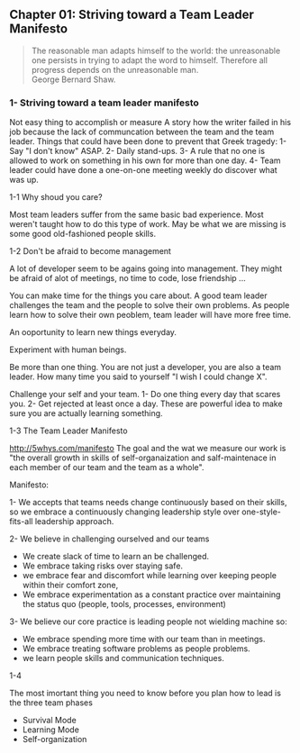 ## Chapter 01: Striving toward a Team Leader Manifesto

>The reasonable man adapts himself to the world: the unreasonable one persists in trying to adapt the word to himself. Therefore all progress depends on the unreasonable man.  
George Bernard Shaw.

###  1- Striving toward a team leader manifesto
Not easy thing to accomplish or measure
A story how the writer failed in his job because the lack of communcation between the team and the team leader.
Things that could have been done to prevent that Greek tragedy:
1- Say "I don't know" ASAP.
2- Daily stand-ups.
3- A rule that no one is allowed to work on something in his own for more than one day.
4- Team leader could have done a one-on-one meeting weekly do discover what was up.

1-1 Why shoud you care?

  Most team leaders suffer from the same basic bad experience. Most weren't taught how to do this type of work. May be what we are missing is some good old-fashioned people skills.

1-2 Don't be afraid to become management

  A lot of developer seem to be agains going into management. They might be afraid of alot of meetings, no time to code, lose friendship ...

You can make time for the things you care about. A good team leader challenges the team and the people to solve their own problems. As people learn how to solve their own peoblem, team leader will have more free time.

An ooportunity to learn new things everyday.

Experiment with human beings.

Be more than one thing. You are not just a developer, you are also a team leader. How many time you said to yourself "I wish I could change X".

Challenge your self and your team.
1- Do one thing every day that scares you.
2- Get rejected at least once a day.
These are powerful idea to make sure you are actually learning something.

1-3 The Team Leader Manifesto

http://5whys.com/manifesto
The goal and the wat we measure our work is "the overall growth in skills of self-organaization and salf-maintenace in each member of our team and the team as a whole".

Manifesto:

1- We accepts that teams needs change continuously based on their skills, so we embrace a continuously changing leadership style over one-style-fits-all leadership approach.

2- We believe in challenging ourselved and our teams
* We create slack of time to learn an be challenged.
* We embrace taking risks over staying safe.
* we embrace fear and discomfort while learning over keeping people within their comfort zone,
* We embrace experimentation as a constant practice over maintaining the status quo (people, tools, processes, environment)

3- We believe our core practice is leading people not wielding machine so:
* We embrace spending more time with our team than in meetings.
* We embrace treating software problems as people problems.
* we learn people skills and communication techniques.

1-4

The most imortant thing you need to know before you plan how to lead is the three team phases
* Survival Mode
* Learning Mode
* Self-organization    
